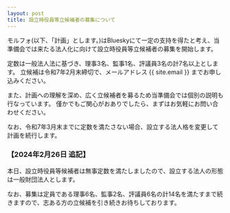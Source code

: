 ```yaml
---
layout: post
title: 設立時役員等立候補者の募集について
---
```

モルフォ(以下、「計画」とします。)はBlueskyにて一定の支持を得たと考え、当準備会では来たる法人化に向けて設立時役員等立候補者の募集を開始します。

定数は一般法人法に基づき、理事3名、監事1名、評議員3名の計7名以上とします。
立候補は令和7年2月末締切で、メールアドレス {{ site.email }} までお申し込みください。

また、計画への理解を深め、広く立候補者を募るため当準備会では個別の説明も行なっています。
僅かでもご関心がおありでしたら、まずはお気軽にお問い合わせください。

なお、令和7年3月末までに定数を満たさない場合、設立する法人格を変更して計画を続行します。

### 【2024年2月26日 追記】

本日、設立時役員等候補者は無事定数を満たしましたので、設立する法人の形態は一般財団法人とします。

なお、募集は定員である理事6名、監事2名、評議員6名の計14名を満たすまで続きますので、志ある方の立候補を引き続きお待ちしております。
